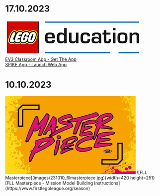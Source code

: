 # 17.10.2023
![LEgo Education](images/231017_legoedu.png)  
[EV3 Classroom App - Get The App](https://education.lego.com/en-us/downloads/mindstorms-ev3/software/)  
[SPIKE App - Launch Web App](https://education.lego.com/en-us/downloads/spike-app/software/)  

# 10.10.2023
<img src="images/231010_fllmasterpiece.jpg" alt="FLL Masterpiece" width="420"/>
![FLL Masterpiece](images/231010_fllmasterpiece.jpg){width=420 height=251}  
[FLL Masterpiece - Mission Model Building Instructions](https://www.firstlegoleague.org/season)

